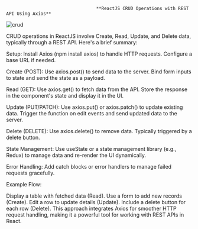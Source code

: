                                       **ReactJS CRUD Operations with REST API Using Axios**


![crud](https://github.com/user-attachments/assets/fd1186fb-ce72-47de-b33b-14d83aa80f07)


CRUD operations in ReactJS involve Create, Read, Update, and Delete data, typically through a REST API. Here's a brief summary:

Setup: Install Axios (npm install axios) to handle HTTP requests. Configure a base URL if needed.

Create (POST): Use axios.post() to send data to the server. Bind form inputs to state and send the state as a payload.

Read (GET): Use axios.get() to fetch data from the API. Store the response in the component's state and display it in the UI.

Update (PUT/PATCH): Use axios.put() or axios.patch() to update existing data. Trigger the function on edit events and send updated data to the server.

Delete (DELETE): Use axios.delete() to remove data. Typically triggered by a delete button.

State Management: Use useState or a state management library (e.g., Redux) to manage data and re-render the UI dynamically.

Error Handling: Add catch blocks or error handlers to manage failed requests gracefully.

Example Flow:

Display a table with fetched data (Read).
Use a form to add new records (Create).
Edit a row to update details (Update).
Include a delete button for each row (Delete).
This approach integrates Axios for smoother HTTP request handling, making it a powerful tool for working with REST APIs in React.
